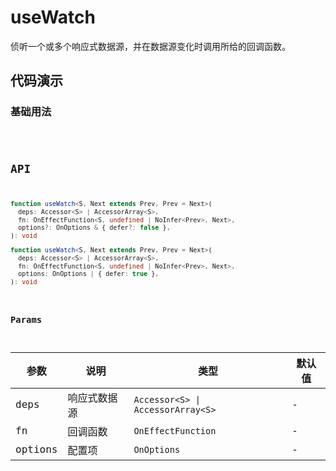 # useWatch

侦听一个或多个响应式数据源，并在数据源变化时调用所给的回调函数。

## 代码演示

### 基础用法

<code src="./demo/demo1.tsx" />

## API

```typescript
function useWatch<S, Next extends Prev, Prev = Next>(
  deps: Accessor<S> | AccessorArray<S>,
  fn: OnEffectFunction<S, undefined | NoInfer<Prev>, Next>,
  options?: OnOptions & { defer?: false },
): void

function useWatch<S, Next extends Prev, Prev = Next>(
  deps: Accessor<S> | AccessorArray<S>,
  fn: OnEffectFunction<S, undefined | NoInfer<Prev>, Next>,
  options: OnOptions | { defer: true },
): void
```

### Params

| 参数         | 说明         | 类型                              | 默认值 |
| ------------ | ------------ | --------------------------------- | ------ |
| deps         | 响应式数据源 | `Accessor<S> \| AccessorArray<S>` | -      |
| fn           | 回调函数     | `OnEffectFunction`                | -      |
| options      | 配置项       | `OnOptions`                       | -      |
